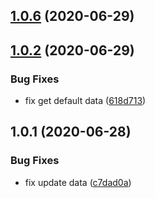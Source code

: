 ## [1.0.6](https://github.com/ICodeMyOwnLife/cb-storage/compare/1.0.2...1.0.6) (2020-06-29)

## [1.0.2](https://github.com/ICodeMyOwnLife/cb-storage/compare/1.0.1...1.0.2) (2020-06-29)


### Bug Fixes

* fix get default data ([618d713](https://github.com/ICodeMyOwnLife/cb-storage/commit/618d71339ce271f57272771d72d4b14988261130))

## 1.0.1 (2020-06-28)


### Bug Fixes

* fix update data ([c7dad0a](https://github.com/ICodeMyOwnLife/cb-storage/commit/c7dad0a126d7bff8b186b37c0890f3476bbbc9ac))

